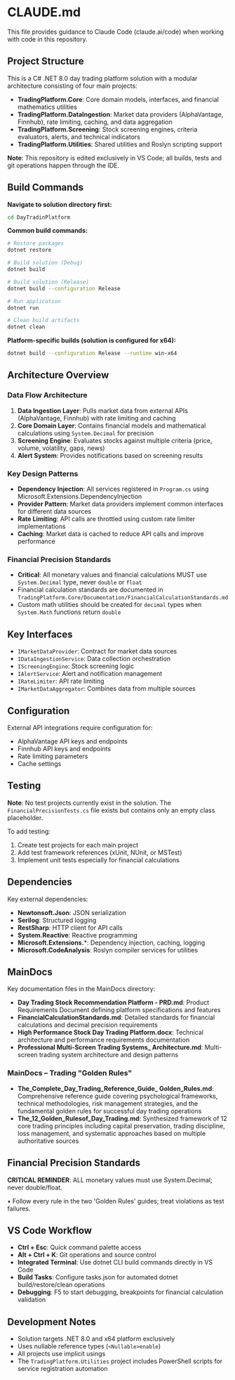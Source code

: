 # CLAUDE.md

This file provides guidance to Claude Code (claude.ai/code) when working with code in this repository.

## Project Structure

This is a C# .NET 8.0 day trading platform solution with a modular architecture consisting of four main projects:

- **TradingPlatform.Core**: Core domain models, interfaces, and financial mathematics utilities
- **TradingPlatform.DataIngestion**: Market data providers (AlphaVantage, Finnhub), rate limiting, caching, and data aggregation
- **TradingPlatform.Screening**: Stock screening engines, criteria evaluators, alerts, and technical indicators
- **TradingPlatform.Utilities**: Shared utilities and Roslyn scripting support

**Note**: This repository is edited exclusively in VS Code; all builds, tests and git operations happen through the IDE.

## Build Commands

**Navigate to solution directory first:**
```bash
cd DayTradinPlatform
```

**Common build commands:**
```bash
# Restore packages
dotnet restore

# Build solution (Debug)
dotnet build

# Build solution (Release)
dotnet build --configuration Release

# Run application
dotnet run

# Clean build artifacts
dotnet clean
```

**Platform-specific builds (solution is configured for x64):**
```bash
dotnet build --configuration Release --runtime win-x64
```

## Architecture Overview

### Data Flow Architecture
1. **Data Ingestion Layer**: Pulls market data from external APIs (AlphaVantage, Finnhub) with rate limiting and caching
2. **Core Domain Layer**: Contains financial models and mathematical calculations using `System.Decimal` for precision
3. **Screening Engine**: Evaluates stocks against multiple criteria (price, volume, volatility, gaps, news)
4. **Alert System**: Provides notifications based on screening results

### Key Design Patterns
- **Dependency Injection**: All services registered in `Program.cs` using Microsoft.Extensions.DependencyInjection
- **Provider Pattern**: Market data providers implement common interfaces for different data sources
- **Rate Limiting**: API calls are throttled using custom rate limiter implementations
- **Caching**: Market data is cached to reduce API calls and improve performance

### Financial Precision Standards
- **Critical**: All monetary values and financial calculations MUST use `System.Decimal` type, never `double` or `float`
- Financial calculation standards are documented in `TradingPlatform.Core/Documentation/FinancialCalculationStandards.md`
- Custom math utilities should be created for `decimal` types when `System.Math` functions return `double`

## Key Interfaces

- `IMarketDataProvider`: Contract for market data sources
- `IDataIngestionService`: Data collection orchestration
- `IScreeningEngine`: Stock screening logic
- `IAlertService`: Alert and notification management
- `IRateLimiter`: API rate limiting
- `IMarketDataAggregator`: Combines data from multiple sources

## Configuration

External API integrations require configuration for:
- AlphaVantage API keys and endpoints
- Finnhub API keys and endpoints  
- Rate limiting parameters
- Cache settings

## Testing

**Note**: No test projects currently exist in the solution. The `FinancialPrecisionTests.cs` file exists but contains only an empty class placeholder.

To add testing:
1. Create test projects for each main project
2. Add test framework references (xUnit, NUnit, or MSTest)
3. Implement unit tests especially for financial calculations

## Dependencies

Key external dependencies:
- **Newtonsoft.Json**: JSON serialization
- **Serilog**: Structured logging
- **RestSharp**: HTTP client for API calls
- **System.Reactive**: Reactive programming
- **Microsoft.Extensions.***: Dependency injection, caching, logging
- **Microsoft.CodeAnalysis**: Roslyn compiler services for utilities

## MainDocs

Key documentation files in the MainDocs directory:

- **Day Trading Stock Recommendation Platform - PRD.md**: Product Requirements Document defining platform specifications and features
- **FinancialCalculationStandards.md**: Detailed standards for financial calculations and decimal precision requirements
- **High Performance Stock Day Trading Platform.docx**: Technical architecture and performance requirements documentation
- **Professional Multi-Screen Trading Systems_ Architecture.md**: Multi-screen trading system architecture and design patterns

### MainDocs – Trading "Golden Rules"

- **The_Complete_Day_Trading_Reference_Guide_ Golden_Rules.md**: Comprehensive reference guide covering psychological frameworks, technical methodologies, risk management strategies, and the fundamental golden rules for successful day trading operations
- **The_12_Golden_Rulesof_Day_Trading.md**: Synthesized framework of 12 core trading principles including capital preservation, trading discipline, loss management, and systematic approaches based on multiple authoritative sources

## Financial Precision Standards

**CRITICAL REMINDER**: ALL monetary values must use System.Decimal; never double/float.

• Follow every rule in the two 'Golden Rules' guides; treat violations as test failures.

## VS Code Workflow

- **Ctrl + Esc**: Quick command palette access
- **Alt + Ctrl + K**: Git operations and source control
- **Integrated Terminal**: Use dotnet CLI build commands directly in VS Code
- **Build Tasks**: Configure tasks.json for automated dotnet build/restore/clean operations
- **Debugging**: F5 to start debugging, breakpoints for financial calculation validation

## Development Notes

- Solution targets .NET 8.0 and x64 platform exclusively
- Uses nullable reference types (`<Nullable>enable`)
- All projects use implicit usings
- The `TradingPlatform.Utilities` project includes PowerShell scripts for service registration automation